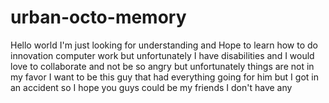 # urban-octo-memory
Hello world I'm just looking for understanding and Hope to learn how to do innovation computer work but unfortunately I have disabilities and I would love to collaborate and not be so angry but unfortunately things are not in my favor I want to be this guy that had everything going for him but I got in an accident so I hope you guys could be my friends I don't have any

